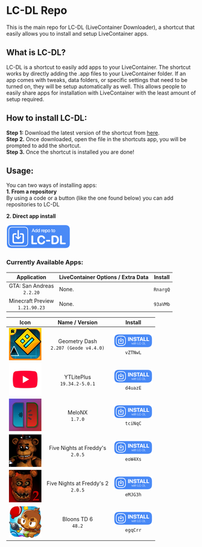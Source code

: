 # LC-DL Repo
This is the main repo for LC-DL (LiveContainer Downloader), a shortcut that easily allows you to install and setup LiveContainer apps.

## What is LC-DL?
LC-DL is a shortcut to easily add apps to your LiveContainer. The shortcut works by directly adding the .app files to your LiveContainer folder. If an app comes with tweaks, data folders, or specific settings that need to be turned on, they will be setup automatically as well. This allows people to easily share apps for installation with LiveContainer with the least amount of setup required.

## How to install LC-DL:
**Step 1:** Download the latest version of the shortcut from [here](https://github.com/sinceohsix/lcdl-repo/releases/tag/Shortcut).  
**Step 2.** Once downloaded, open the file in the shortcuts app, you will be prompted to add the shortcut.  
**Step 3.** Once the shortcut is installed you are done!

## Usage:
You can two ways of installing apps:  
**1. From a repository**  
By using a code or a button (like the one found below) you can add repositories to LC-DL

**2. Direct app install**



[<img src="assets/repo.png" width="170" height="64">](https://www.google.com)


### Currently Available Apps:
| Application                                  | LiveContainer Options / Extra Data | Install |
|       :---:                                  |             -----------            |  :---:  |
| GTA: San Andreas <br> `2.2.20`               | None. | `RnargQ` |
| Minecraft Preview <br> `1.21.90.23`          | None. | `93aVMb` |

|                          **Icon**                          |            **Name / Version**           |                                     **Install**                                    |
|:----------------------------------------------------------:|:---------------------------------------:|:----------------------------------------------------------------------------------:|
|  <img src="icons/com.robtop.geometryjump.png" width="86">  | Geometry Dash<br>`2.207 (Geode v4.4.0)` | [<img src="assets/app.png" width="103">](https://tinyurl.com/yevjjr3j)<br>`vZTNwL` |
|   <img src="icons/com.google.ios.youtube.png" width="86">  |      YTLitePlus<br>`19.34.2-5.0.1`      | [<img src="assets/app.png" width="103">](https://tinyurl.com/mv7s8u8p)<br>`d4uazE` |
|    <img src="icons/com.stossy11.MeloNX.png" width="86">    |            MeloNX<br>`1.7.0`            | [<img src="assets/app.png" width="103">](https://tinyurl.com/ytcp2bax)<br>`tciNqC` |
| <img src="icons/com.scottgames.fivenights.png" width="86"> |    Five Nights at Freddy's<br>`2.0.5`   | [<img src="assets/app.png" width="103">](https://tinyurl.com/3dzfmmef)<br>`eoW4Xs` |
|    <img src="icons/com.scottgames.fnaf2.png" width="86">   |   Five Nights at Freddy's 2<br>`2.0.5`  | [<img src="assets/app.png" width="103">](https://tinyurl.com/5nhhuwhf)<br>`eMJG3h` |
|  <img src="icons/com.ninjakiwi.bloonstd6.png" width="86">  |          Bloons TD 6<br>`48.2`          | [<img src="assets/app.png" width="103">](https://tinyurl.com/4s97amuy)<br>`egqCrr` |
